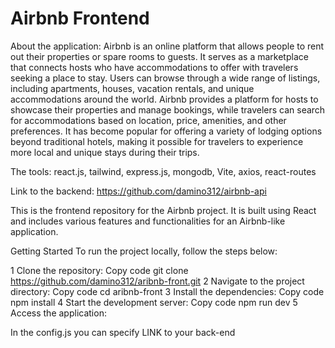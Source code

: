 # Airbnb Frontend

About the application:
  Airbnb is an online platform that allows people to rent out their properties or spare rooms to guests. It serves as a marketplace that connects hosts who have accommodations to offer with travelers seeking a place to stay. Users can browse through a wide range of listings, including apartments, houses, vacation rentals, and unique accommodations around the world. Airbnb provides a platform for hosts to showcase their properties and manage bookings, while travelers can search for accommodations based on location, price, amenities, and other preferences. It has become popular for offering a variety of lodging options beyond traditional hotels, making it possible for travelers to experience more local and unique stays during their trips.

The tools: react.js, tailwind, express.js, mongodb, Vite, axios, react-routes

Link to the backend: https://github.com/damino312/airbnb-api

This is the frontend repository for the Airbnb project. It is built using React and includes various features and functionalities for an Airbnb-like application.

Getting Started
To run the project locally, follow the steps below:

1 Clone the repository:
Copy code
git clone https://github.com/damino312/aribnb-front.git
2 Navigate to the project directory:
Copy code
cd aribnb-front
3 Install the dependencies:
Copy code
npm install
4 Start the development server:
Copy code
npm run dev
5 Access the application:

In the config.js you can specify LINK to your back-end


